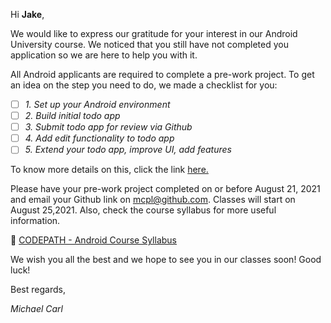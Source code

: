 Hi **Jake**,

We would like to express our gratitude for your interest in our Android University course. We noticed that you still have not completed you application so we are here to help you with it.

All Android applicants are required to complete a pre-work project. To get an idea  on the step you need to do, we made a checklist for you:

- [ ] *1. Set up your Android environment*
- [ ] *2. Build initial todo app*
- [ ] *3. Submit todo app for review via Github*
- [ ] *4. Add edit functionality to todo app*
- [ ] *5. Extend your todo app, improve UI, add features*

To know more details on this, click the link [here.](https://courses.codepath.org/snippets/android_university/prework)

Please have your pre-work project completed on or before August 21, 2021 and email your Github link on mcpl@github.com. Classes will start on August 25,2021.
Also, check the course syllabus for more useful information.

📍 [CODEPATH - Android Course Syllabus](https://courses.codepath.org/snippets/android_university/syllabus)

We wish you all the best and we hope to see you in our classes soon! Good luck!

Best regards,

*Michael Carl*
